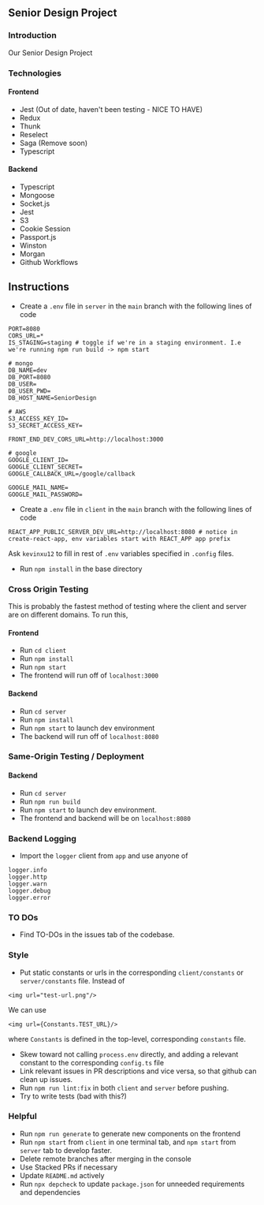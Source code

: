 ## Senior Design Project

### Introduction

Our Senior Design Project

### Technologies

#### Frontend

- Jest (Out of date, haven't been testing - NICE TO HAVE)
- Redux
- Thunk
- Reselect
- Saga (Remove soon)
- Typescript

#### Backend

- Typescript
- Mongoose
- Socket.js
- Jest
- S3
- Cookie Session
- Passport.js
- Winston
- Morgan
- Github Workflows

## Instructions

- Create a `.env` file in `server` in the `main` branch with the following lines of code

```
PORT=8080
CORS_URL=*
IS_STAGING=staging # toggle if we're in a staging environment. I.e we're running npm run build -> npm start

# mongo
DB_NAME=dev
DB_PORT=8080
DB_USER=
DB_USER_PWD=
DB_HOST_NAME=SeniorDesign

# AWS
S3_ACCESS_KEY_ID=
S3_SECRET_ACCESS_KEY=

FRONT_END_DEV_CORS_URL=http://localhost:3000

# google
GOOGLE_CLIENT_ID=
GOOGLE_CLIENT_SECRET=
GOOGLE_CALLBACK_URL=/google/callback

GOOGLE_MAIL_NAME=
GOOGLE_MAIL_PASSWORD=

```

- Create a `.env` file in `client` in the `main` branch with the following lines of code

```
REACT_APP_PUBLIC_SERVER_DEV_URL=http://localhost:8080 # notice in create-react-app, env variables start with REACT_APP app prefix
```

Ask `kevinxu12` to fill in rest of `.env` variables specified in `.config` files.

- Run `npm install` in the base directory

### Cross Origin Testing

This is probably the fastest method of testing where the client and server are on different domains. To run this,

#### Frontend

- Run `cd client`
- Run `npm install`
- Run `npm start`
- The frontend will run off of `localhost:3000`

#### Backend

- Run `cd server`
- Run `npm install`
- Run `npm start` to launch dev environment
- The backend will run off of `localhost:8080`

### Same-Origin Testing / Deployment

#### Backend

- Run `cd server`
- Run `npm run build`
- Run `npm start` to launch dev environment.
- The frontend and backend will be on `localhost:8080`

### Backend Logging

- Import the `logger` client from `app` and use anyone of

```
logger.info
logger.http
logger.warn
logger.debug
logger.error
```

### TO DOs

- Find TO-DOs in the issues tab of the codebase.

### Style

- Put static constants or urls in the corresponding `client/constants` or `server/constants` file.
  Instead of

```
<img url="test-url.png"/>
```

We can use

```
<img url={Constants.TEST_URL}/>
```

where `Constants` is defined in the top-level, corresponding `constants` file.

- Skew toward not calling `process.env` directly, and adding a relevant constant to the corresponding `config.ts` file
- Link relevant issues in PR descriptions and vice versa, so that github can clean up issues.
- Run `npm run lint:fix` in both `client` and `server` before pushing.
- Try to write tests (bad with this?)

### Helpful

- Run `npm run generate` to generate new components on the frontend
- Run `npm start` from `client` in one terminal tab, and `npm start` from `server` tab to develop faster.
- Delete remote branches after merging in the console
- Use Stacked PRs if necessary
- Update `README.md` actively
- Run `npx depcheck` to update `package.json` for unneeded requirements and dependencies
